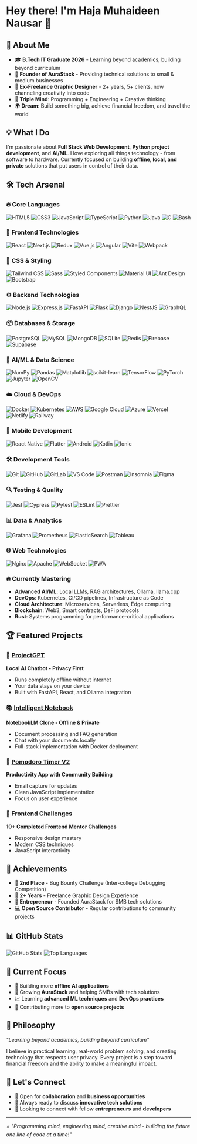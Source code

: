 # Hey there! I'm Haja Muhaideen Nausar 👋

## 🚀 About Me
- 🎓 **B.Tech IT Graduate 2026** - Learning beyond academics, building beyond curriculum
- 💼 **Founder of AuraStack** - Providing technical solutions to small & medium businesses  
- 🎨 **Ex-Freelance Graphic Designer** - 2+ years, 5+ clients, now channeling creativity into code
- 🧠 **Triple Mind**: Programming + Engineering + Creative thinking
- 🌍 **Dream**: Build something big, achieve financial freedom, and travel the world

## 💡 What I Do
I'm passionate about **Full Stack Web Development**, **Python project development**, and **AI/ML**. I love exploring all things technology - from software to hardware. Currently focused on building **offline, local, and private** solutions that put users in control of their data.

## 🛠️ Tech Arsenal

### 🔥 **Core Languages**
![HTML5](https://img.shields.io/badge/-HTML5-E34F26?style=flat-square&logo=html5&logoColor=white)
![CSS3](https://img.shields.io/badge/-CSS3-1572B6?style=flat-square&logo=css3)
![JavaScript](https://img.shields.io/badge/-JavaScript-F7DF1E?style=flat-square&logo=javascript&logoColor=black)
![TypeScript](https://img.shields.io/badge/-TypeScript-007ACC?style=flat-square&logo=typescript&logoColor=white)
![Python](https://img.shields.io/badge/-Python-3776AB?style=flat-square&logo=python&logoColor=white)
![Java](https://img.shields.io/badge/-Java-ED8B00?style=flat-square&logo=java&logoColor=white)
![C](https://img.shields.io/badge/-C-A8B9CC?style=flat-square&logo=c&logoColor=black)
![Bash](https://img.shields.io/badge/-Bash-4EAA25?style=flat-square&logo=gnu-bash&logoColor=white)

### 🎨 **Frontend Technologies**
![React](https://img.shields.io/badge/-React-61DAFB?style=flat-square&logo=react&logoColor=black)
![Next.js](https://img.shields.io/badge/-Next.js-000000?style=flat-square&logo=next.js&logoColor=white)
![Redux](https://img.shields.io/badge/-Redux-764ABC?style=flat-square&logo=redux&logoColor=white)
![Vue.js](https://img.shields.io/badge/-Vue.js-4FC08D?style=flat-square&logo=vue.js&logoColor=white)
![Angular](https://img.shields.io/badge/-Angular-DD0031?style=flat-square&logo=angular&logoColor=white)
![Vite](https://img.shields.io/badge/-Vite-646CFF?style=flat-square&logo=vite&logoColor=white)
![Webpack](https://img.shields.io/badge/-Webpack-8DD6F9?style=flat-square&logo=webpack&logoColor=black)

### 🌿 **CSS & Styling**
![Tailwind CSS](https://img.shields.io/badge/-Tailwind%20CSS-38B2AC?style=flat-square&logo=tailwind-css&logoColor=white)
![Sass](https://img.shields.io/badge/-Sass-CC6699?style=flat-square&logo=sass&logoColor=white)
![Styled Components](https://img.shields.io/badge/-Styled%20Components-DB7093?style=flat-square&logo=styled-components&logoColor=white)
![Material UI](https://img.shields.io/badge/-Material%20UI-0081CB?style=flat-square&logo=mui&logoColor=white)
![Ant Design](https://img.shields.io/badge/-Ant%20Design-0170FE?style=flat-square&logo=ant-design&logoColor=white)
![Bootstrap](https://img.shields.io/badge/-Bootstrap-7952B3?style=flat-square&logo=bootstrap&logoColor=white)

### ⚙️ **Backend Technologies**
![Node.js](https://img.shields.io/badge/-Node.js-339933?style=flat-square&logo=node.js&logoColor=white)
![Express.js](https://img.shields.io/badge/-Express.js-000000?style=flat-square&logo=express&logoColor=white)
![FastAPI](https://img.shields.io/badge/-FastAPI-009688?style=flat-square&logo=fastapi&logoColor=white)
![Flask](https://img.shields.io/badge/-Flask-000000?style=flat-square&logo=flask&logoColor=white)
![Django](https://img.shields.io/badge/-Django-092E20?style=flat-square&logo=django&logoColor=white)
![NestJS](https://img.shields.io/badge/-NestJS-E0234E?style=flat-square&logo=nestjs&logoColor=white)
![GraphQL](https://img.shields.io/badge/-GraphQL-E10098?style=flat-square&logo=graphql&logoColor=white)

### 📦 **Databases & Storage**
![PostgreSQL](https://img.shields.io/badge/-PostgreSQL-336791?style=flat-square&logo=postgresql&logoColor=white)
![MySQL](https://img.shields.io/badge/-MySQL-4479A1?style=flat-square&logo=mysql&logoColor=white)
![MongoDB](https://img.shields.io/badge/-MongoDB-47A248?style=flat-square&logo=mongodb&logoColor=white)
![SQLite](https://img.shields.io/badge/-SQLite-003B57?style=flat-square&logo=sqlite&logoColor=white)
![Redis](https://img.shields.io/badge/-Redis-DC382D?style=flat-square&logo=redis&logoColor=white)
![Firebase](https://img.shields.io/badge/-Firebase-FFCA28?style=flat-square&logo=firebase&logoColor=black)
![Supabase](https://img.shields.io/badge/-Supabase-3ECF8E?style=flat-square&logo=supabase&logoColor=white)

### 🤖 **AI/ML & Data Science**
![NumPy](https://img.shields.io/badge/-NumPy-013243?style=flat-square&logo=numpy)
![Pandas](https://img.shields.io/badge/-Pandas-150458?style=flat-square&logo=pandas)
![Matplotlib](https://img.shields.io/badge/-Matplotlib-11557c?style=flat-square)
![scikit-learn](https://img.shields.io/badge/-scikit--learn-F7931E?style=flat-square&logo=scikit-learn&logoColor=white)
![TensorFlow](https://img.shields.io/badge/-TensorFlow-FF6F00?style=flat-square&logo=tensorflow&logoColor=white)
![PyTorch](https://img.shields.io/badge/-PyTorch-EE4C2C?style=flat-square&logo=pytorch&logoColor=white)
![Jupyter](https://img.shields.io/badge/-Jupyter-F37626?style=flat-square&logo=jupyter&logoColor=white)
![OpenCV](https://img.shields.io/badge/-OpenCV-5C3EE8?style=flat-square&logo=opencv&logoColor=white)

### ☁️ **Cloud & DevOps**
![Docker](https://img.shields.io/badge/-Docker-2496ED?style=flat-square&logo=docker&logoColor=white)
![Kubernetes](https://img.shields.io/badge/-Kubernetes-326CE5?style=flat-square&logo=kubernetes&logoColor=white)
![AWS](https://img.shields.io/badge/-AWS-232F3E?style=flat-square&logo=amazon-aws)
![Google Cloud](https://img.shields.io/badge/-Google%20Cloud-4285F4?style=flat-square&logo=google-cloud&logoColor=white)
![Azure](https://img.shields.io/badge/-Azure-0078D4?style=flat-square&logo=microsoft-azure&logoColor=white)
![Vercel](https://img.shields.io/badge/-Vercel-000000?style=flat-square&logo=vercel&logoColor=white)
![Netlify](https://img.shields.io/badge/-Netlify-00C7B7?style=flat-square&logo=netlify&logoColor=white)
![Railway](https://img.shields.io/badge/-Railway-0B0D0E?style=flat-square&logo=railway&logoColor=white)

### 📱 **Mobile Development**
![React Native](https://img.shields.io/badge/-React%20Native-61DAFB?style=flat-square&logo=react&logoColor=black)
![Flutter](https://img.shields.io/badge/-Flutter-02569B?style=flat-square&logo=flutter&logoColor=white)
![Android](https://img.shields.io/badge/-Android-3DDC84?style=flat-square&logo=android&logoColor=white)
![Kotlin](https://img.shields.io/badge/-Kotlin-0095D5?style=flat-square&logo=kotlin&logoColor=white)
![Ionic](https://img.shields.io/badge/-Ionic-3880FF?style=flat-square&logo=ionic&logoColor=white)

### 🛠️ **Development Tools**
![Git](https://img.shields.io/badge/-Git-F05032?style=flat-square&logo=git&logoColor=white)
![GitHub](https://img.shields.io/badge/-GitHub-181717?style=flat-square&logo=github&logoColor=white)
![GitLab](https://img.shields.io/badge/-GitLab-FC6D26?style=flat-square&logo=gitlab&logoColor=white)
![VS Code](https://img.shields.io/badge/-VS%20Code-007ACC?style=flat-square&logo=visual-studio-code&logoColor=white)
![Postman](https://img.shields.io/badge/-Postman-FF6C37?style=flat-square&logo=postman&logoColor=white)
![Insomnia](https://img.shields.io/badge/-Insomnia-4000BF?style=flat-square&logo=insomnia&logoColor=white)
![Figma](https://img.shields.io/badge/-Figma-F24E1E?style=flat-square&logo=figma&logoColor=white)

### 🔍 **Testing & Quality**
![Jest](https://img.shields.io/badge/-Jest-C21325?style=flat-square&logo=jest&logoColor=white)
![Cypress](https://img.shields.io/badge/-Cypress-17202C?style=flat-square&logo=cypress&logoColor=white)
![Pytest](https://img.shields.io/badge/-Pytest-0A9EDC?style=flat-square&logo=pytest&logoColor=white)
![ESLint](https://img.shields.io/badge/-ESLint-4B32C3?style=flat-square&logo=eslint&logoColor=white)
![Prettier](https://img.shields.io/badge/-Prettier-F7B93E?style=flat-square&logo=prettier&logoColor=black)

### 📊 **Data & Analytics**
![Grafana](https://img.shields.io/badge/-Grafana-F46800?style=flat-square&logo=grafana&logoColor=white)
![Prometheus](https://img.shields.io/badge/-Prometheus-E6522C?style=flat-square&logo=prometheus&logoColor=white)
![ElasticSearch](https://img.shields.io/badge/-ElasticSearch-005571?style=flat-square&logo=elasticsearch&logoColor=white)
![Tableau](https://img.shields.io/badge/-Tableau-E97627?style=flat-square&logo=tableau&logoColor=white)

### 🌐 **Web Technologies**
![Nginx](https://img.shields.io/badge/-Nginx-009639?style=flat-square&logo=nginx&logoColor=white)
![Apache](https://img.shields.io/badge/-Apache-D22128?style=flat-square&logo=apache&logoColor=white)
![WebSocket](https://img.shields.io/badge/-WebSocket-010101?style=flat-square&logo=websocket&logoColor=white)
![PWA](https://img.shields.io/badge/-PWA-5A0FC8?style=flat-square&logo=pwa&logoColor=white)

### 🔥 **Currently Mastering**
- **Advanced AI/ML**: Local LLMs, RAG architectures, Ollama, llama.cpp
- **DevOps**: Kubernetes, CI/CD pipelines, Infrastructure as Code
- **Cloud Architecture**: Microservices, Serverless, Edge computing
- **Blockchain**: Web3, Smart contracts, DeFi protocols
- **Rust**: Systems programming for performance-critical applications

## 🏆 Featured Projects

### 🤖 [ProjectGPT](https://github.com/muhaideennausar)
**Local AI Chatbot - Privacy First**
- Runs completely offline without internet
- Your data stays on your device
- Built with FastAPI, React, and Ollama integration

### 📚 [Intelligent Notebook](https://github.com/muhaideennausar)
**NotebookLM Clone - Offline & Private**
- Document processing and FAQ generation
- Chat with your documents locally
- Full-stack implementation with Docker deployment

### 🎯 [Pomodoro Timer V2](https://github.com/muhaideennausar/pomodoro-timer)
**Productivity App with Community Building**
- Email capture for updates
- Clean JavaScript implementation
- Focus on user experience

### 🎨 Frontend Challenges
**10+ Completed Frontend Mentor Challenges**
- Responsive design mastery
- Modern CSS techniques
- JavaScript interactivity

## 🏅 Achievements
- 🥈 **2nd Place** - Bug Bounty Challenge (Inter-college Debugging Competition)
- 🎨 **2+ Years** - Freelance Graphic Design Experience
- 🚀 **Entrepreneur** - Founded AuraStack for SMB tech solutions
- 💻 **Open Source Contributor** - Regular contributions to community projects

## 📊 GitHub Stats
![GitHub Stats](https://github-readme-stats.vercel.app/api?username=muhaideennausar&show_icons=true&theme=radical&hide_border=true)
![Top Languages](https://github-readme-stats.vercel.app/api/top-langs/?username=muhaideennausar&layout=compact&theme=radical&hide_border=true)

## 🎯 Current Focus
- 🤖 Building more **offline AI applications**
- 🚀 Growing **AuraStack** and helping SMBs with tech solutions
- 📈 Learning **advanced ML techniques** and **DevOps practices**
- 🌱 Contributing more to **open source projects**

## 💭 Philosophy
*"Learning beyond academics, building beyond curriculum"*

I believe in practical learning, real-world problem solving, and creating technology that respects user privacy. Every project is a step toward financial freedom and the ability to make a meaningful impact.

## 🤝 Let's Connect
- 💼 Open for **collaboration** and **business opportunities**
- 🚀 Always ready to discuss **innovative tech solutions**
- 🌟 Looking to connect with fellow **entrepreneurs** and **developers**

---

⭐️ *"Programming mind, engineering mind, creative mind - building the future one line of code at a time!"*